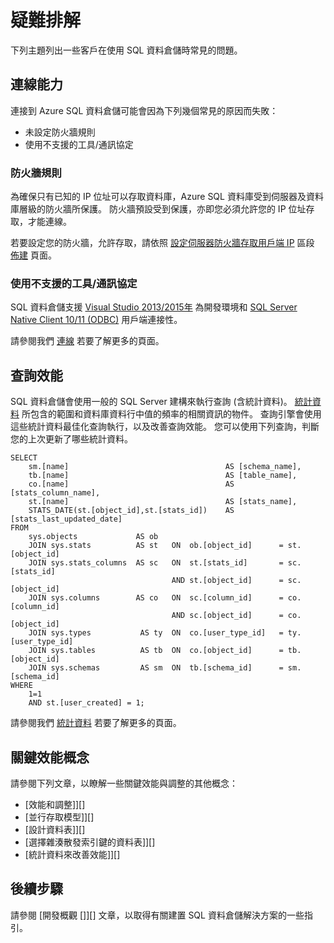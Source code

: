 <properties
   pageTitle="疑難排解 |Microsoft Azure"
   description="疑難排解 SQL 資料倉儲的問題。"
   services="sql-data-warehouse"
   documentationCenter="NA"
   authors="TwoUnder"
   manager=""
   editor=""/>

<tags
   ms.service="sql-data-warehouse"
   ms.devlang="NA"
   ms.topic="article"
   ms.tgt_pltfrm="NA"
   ms.workload="data-services"
   ms.date="12/11/2015"
   ms.author="twounder"/>


# 疑難排解

下列主題列出一些客戶在使用 SQL 資料倉儲時常見的問題。

## 連線能力

連接到 Azure SQL 資料倉儲可能會因為下列幾個常見的原因而失敗：

- 未設定防火牆規則
- 使用不支援的工具/通訊協定

### 防火牆規則

為確保只有已知的 IP 位址可以存取資料庫，Azure SQL 資料庫受到伺服器及資料庫層級的防火牆所保護。 防火牆預設受到保護，亦即您必須允許您的 IP 位址存取，才能連線。

若要設定您的防火牆，允許存取，請依照 [設定伺服器防火牆存取用戶端 IP](sql-data-warehouse-get-started-provision.md/#step-4-configure-server-firewall-access-for-your-client-ip) 區段 [佈建](sql-data-warehouse-get-started-provision.md) 頁面。

### 使用不支援的工具/通訊協定

SQL 資料倉儲支援 [Visual Studio 2013/2015年](sql-data-warehouse-get-started-connect.md) 為開發環境和 [SQL Server Native Client 10/11 (ODBC)](https://msdn.microsoft.com/library/ms131415.aspx) 用戶端連接性。

請參閱我們 [連線](sql-data-warehouse-get-started-connect.md) 若要了解更多的頁面。

## 查詢效能

SQL 資料倉儲會使用一般的 SQL Server 建構來執行查詢 (含統計資料)。 [統計資料](sql-data-warehouse-develop-statistics.md) 所包含的範圍和資料庫資料行中值的頻率的相關資訊的物件。 查詢引擎會使用這些統計資料最佳化查詢執行，以及改善查詢效能。 您可以使用下列查詢，判斷您的上次更新了哪些統計資料。

```
SELECT
    sm.[name]                                   AS [schema_name],
    tb.[name]                                   AS [table_name],
    co.[name]                                   AS [stats_column_name],
    st.[name]                                   AS [stats_name],
    STATS_DATE(st.[object_id],st.[stats_id])    AS [stats_last_updated_date]
FROM
    sys.objects             AS ob
    JOIN sys.stats          AS st   ON  ob.[object_id]      = st.[object_id]
    JOIN sys.stats_columns  AS sc   ON  st.[stats_id]       = sc.[stats_id]
                                    AND st.[object_id]      = sc.[object_id]
    JOIN sys.columns        AS co   ON  sc.[column_id]      = co.[column_id]
                                    AND sc.[object_id]      = co.[object_id]
    JOIN sys.types           AS ty  ON  co.[user_type_id]   = ty.[user_type_id]
    JOIN sys.tables          AS tb  ON  co.[object_id]      = tb.[object_id]
    JOIN sys.schemas         AS sm  ON  tb.[schema_id]      = sm.[schema_id]
WHERE
    1=1 
    AND st.[user_created] = 1;
```

請參閱我們 [統計資料](sql-data-warehouse-develop-statistics.md) 若要了解更多的頁面。

## 關鍵效能概念

請參閱下列文章，以瞭解一些關鍵效能與調整的其他概念：

- [效能和調整]][]
- [並行存取模型]][]
- [設計資料表]][]
- [選擇雜湊散發索引鍵的資料表]][]
- [統計資料來改善效能]][]

## 後續步驟

請參閱 [開發概觀 []][] 文章，以取得有關建置 SQL 資料倉儲解決方案的一些指引。












[performance and scale]: sql-data-warehouse-performance-scale.md 
[concurrency model]: sql-data-warehouse-develop-concurrency.md 
[designing tables]: sql-data-warehouse-develop-table-design.md 
[choose a hash distribution key for your table]: sql-data-warehouse-develop-hash-distribution-key 
[statistics to improve performance]: sql-data-warehouse-develop-statistics.md 
[development overview]: sql-data-warehouse-overview-develop.md 

